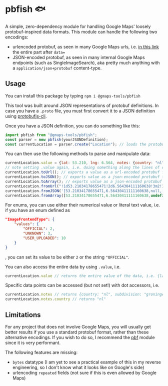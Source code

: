 # pbfish 🐟

A simple, zero-dependency module for handling Google Maps' loosely protobuf-inspired data formats. This module can handle the following two encodings:

 * urlencoded protobuf, as seen in many Google Maps urls, i.e. [in this link](https://www.google.com/maps/@53.2115687,6.566413,3a,75y,255.84h,90t/data=!3m7!1e1!3m5!1sJ1lsIa1AUTItTwcisKl26Q!2e0!6shttps:%2F%2Fstreetviewpixels-pa.googleapis.com%2Fv1%2Fthumbnail%3Fpanoid%3DJ1lsIa1AUTItTwcisKl26Q%26cb_client%3Dmaps_sv.tactile.gps%26w%3D203%26h%3D100%26yaw%3D247.16174%26pitch%3D0%26thumbfov%3D100!7i16384!8i8192) the entire part after `data=`
 * JSON-encoded protobuf, as seen in many internal Google Maps endpoints (such as SingleImageSearch), aka pretty much anything with a `application/json+protobuf` content-type.

## Usage

You can install this package by typing `npm i @gmaps-tools/pbfish`

This tool was built around JSON representations of protobuf definitions. In case you have a `.proto` file, you must first convert it to a JSON definition using [protobufjs-cli](https://www.npmjs.com/package/protobufjs-cli).

Once you have a JSON definition, you can do something like this:

```js
import pbfish from "@gmaps-tools/pbfish";
const parser = new pbfish(yourJSONDefinition);
const currentLocation = parser.create("Location"); // loads the protobuf definition called Location from your json
```

You can then use the following methods to parse and manipulate data:
```js
currentLocation.value = {lat: 53.210, lng: 6.564, notes: {country: "nl", subdivision: "groningen"}} // loads in a value to the the parser
// note setting .value again, i.e. doing something along the lines of currentLocation.value = {lat: 1, lng: 2} will only overwrite the changed values, and not unset any previously set value
currentLocation.toUrl(); // exports a value as a url-encoded protobuf format, i.e. "!1d53.210!2d6.564!3m2!1snl!2sgroningen"
currentLocation.toJSON(); // exports value as a json-encoded protobuf format, i.e. '[53.210,6.564,null,["nl", "groningen"]]'
currentLocation.toArray(); // exports value as a json-encoded protobuf format (decoded into an array), i.e. [53.210,6.564,undefined,["nl", "groningen"]]
currentLocation.fromUrl("!1d53.21034178655471!2d6.564304111160638!3m2!1snl!2sgroningen"); // loads a value from a url-encoded format
currentLocation.fromJSON('[53.21034178655471,6.56430411111160638,null,["nl", "groningen"]]'); // loads a value from a json-encoded protobuf format (decoded into an array)
currentLocation.fromArray([53.21034178655471,6.56430411111160638,undefined,["nl", "groningen"]]); // loads a value from a json-encoded protobuf format (unparsed)
```

For enums, you can use either their numerical value or literal text value, i.e. if you have an enum defined as
```json
"ImageFrontendType": {
	"values": {
		"OFFICIAL": 2,
		"UNKNOWN": 3,
		"USER_UPLOADED": 10
	}
}
```
, you can set its value to be either `2` or the string `"OFFICIAL"`.

You can also access the entire data by using `.value`, i.e.
```js
currentLocation.value // returns the entire value of the data, i.e. {lat: 53.210, lng: 6.564, notes: {country: "nl", subdivision: "groningen"}}
```

Specific data points can be accessed (but not set!) with dot accessors, i.e.
```js
currentLocation.notes // returns {country: "nl", subdivision: "groningen"}
currentLocation.notes.country // returns "nl"
```

## Limitations

For any project that does not involve Google Maps, you will usually get better results if you use a standard protobuf format, rather than these alternative encodings. If you wish to do so, I recommend the [pbf](https://www.npmjs.com/package/pbf) module since it is very performant.

The following features are missing:

 * `bytes` datatype (I am yet to see a practical example of this in my reverse engineering, so I don't know what it looks like on Google's side)
 * urlencoding `repeated` fields (not sure if this is even allowed by Google Maps)